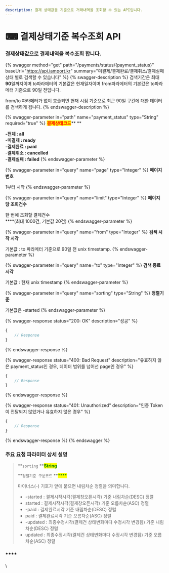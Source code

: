 ```yaml
---
description: 결제 상태값을 기준으로 거래내역을 조회할 수 있는 API입니다.
---
```


# ⌨ 결제상태기준 복수조회 API

### 결제상태값으로 결제내역을 복수조회 합니다.

{% swagger method="get" path="/payments/status/{payment_status}" baseUrl="https://api.iamport.kr" summary="미결제/결제완료/결제취소/결제실패 상태 별로 검색할 수 있습니다" %}
{% swagger-description %}
검색기간은 최대 **90**일까지이며 to파라메터의 기본값은 현재일자이며 from파라메터의 기본값은 to파라메터 기준으로 90일 전입니다.&#x20;

from/to 파라메터가 없이 호출되면 현재 시점 기준으로 최근 90일 구간에 대한 데이터를 검색하게 됩니다.&#x20;
{% endswagger-description %}

{% swagger-parameter in="path" name="payment_status" type="String" required="true" %}
<mark style="color:red;">**결제상태코드**</mark>** **&#x20;

**-전체 : all**\
\-**미결제 : ready**\
\-**결제완료 : paid**\
\-**결제취소 : cancelled**\
\-**결제실패 : failed**
{% endswagger-parameter %}

{% swagger-parameter in="query" name="page" type="Integer" %}
**페이지번호**

1부터 시작
{% endswagger-parameter %}

{% swagger-parameter in="query" name="limit" type="Integer" %}
**페이지 당 조회건수**&#x20;

한 번에 조회할 결제건수\
****(최대 1000건, 기본값 20건)
{% endswagger-parameter %}

{% swagger-parameter in="query" name="from" type="Integer" %}
**검색 시작 시각**

기본값 : to 파라메터 기준으로 90일 전 unix timestamp.
{% endswagger-parameter %}

{% swagger-parameter in="query" name="to" type="Integer" %}
**검색 종료 시각**&#x20;

기본값 : 현재 unix timestamp
{% endswagger-parameter %}

{% swagger-parameter in="query" name="sorting" type="String" %}
**정렬기준**&#x20;

기본값은 -started
{% endswagger-parameter %}

{% swagger-response status="200: OK" description="성공" %}
```javascript
{
    // Response
}
```
{% endswagger-response %}

{% swagger-response status="400: Bad Request" description="유효하지 않은 payment_status인 경우, 데이터 범위를 넘어선 page인 경우" %}
```javascript
{
    // Response
}
```
{% endswagger-response %}

{% swagger-response status="401: Unauthorized" description="인증 Token이 전달되지 않았거나 유효하지 않은 경우" %}
```javascript
{
    // Response
}
```
{% endswagger-response %}
{% endswagger %}

### **주요 요청 파라미터 상세 설명**

> **`sorting`    **<mark style="color:green;">**String**</mark>
>
> **`정렬기준 구분코드` **<mark style="color:green;">****</mark>&#x20;
>
> 마이너스(-) 기호가 앞에 붙으면 내림차순 정렬을 의미합니다.
>
> * \-started : 결제시작시각(결제창오픈시각) 기준 내림차순(DESC) 정렬
> * started : 결제시작시각(결제창오픈시각) 기준 오름차순(ASC) 정렬
> * \-paid : 결제완료시각 기준 내림차순(DESC) 정렬
> * paid : 결제완료시각 기준 오름차순(ASC) 정렬
> * \-updated : 최종수정시각(결제건 상태변화마다 수정시각 변경됨) 기준 내림차순(DESC) 정렬
> * updated : 최종수정시각(결제건 상태변화마다 수정시각 변경됨) 기준 오름차순(ASC) 정렬



### ****



\
